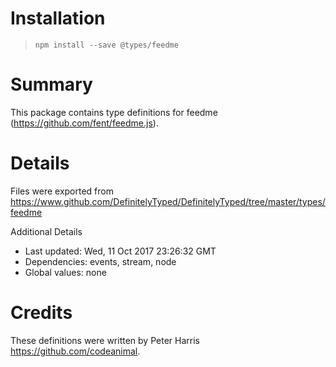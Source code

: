 # Installation
> `npm install --save @types/feedme`

# Summary
This package contains type definitions for feedme (https://github.com/fent/feedme.js).

# Details
Files were exported from https://www.github.com/DefinitelyTyped/DefinitelyTyped/tree/master/types/feedme

Additional Details
 * Last updated: Wed, 11 Oct 2017 23:26:32 GMT
 * Dependencies: events, stream, node
 * Global values: none

# Credits
These definitions were written by Peter Harris <https://github.com/codeanimal>.
